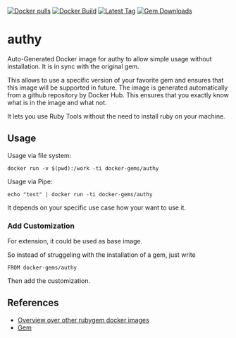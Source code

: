 [![Docker pulls](https://img.shields.io/docker/pulls/rubygem/authy.svg)](https://hub.docker.com/r/rubygem/authy/)
[![Docker Build](https://img.shields.io/docker/automated/rubygem/authy.svg)](https://hub.docker.com/r/rubygem/authy/)
[![Latest Tag](https://img.shields.io/github/tag/docker-rubygem/authy.svg)](https://hub.docker.com/r/rubygem/authy/)
[![Gem Downloads](https://img.shields.io/gem/dt/authy.svg)](https://rubygems.org/gems/authy/)
# authy

Auto-Generated Docker image for authy to allow simple usage without installation.
It is in sync with the original gem.

This allows to use a specific version of your favorite gem and ensures that this image will be supported in future.
The image is generated automatically from a github repository by Docker Hub.
This ensures that you exactly know what is in the image and what not.

It lets you use Ruby Tools without the need to install ruby on your machine.

## Usage

Usage via file system:

`docker run -v $(pwd):/work -ti docker-gems/authy`

Usage via Pipe:

`echo "test" | docker run -ti docker-gems/authy`

It depends on your specific use case how your want to use it.

### Add Customization

For extension, it could be used as base image.

So instead of struggeling with the installation of a gem, just write

`FROM docker-gems/authy`

Then add the customization.

## References

 - [Overview over other rubygem docker images](https://github.com/thinkbot/docker-rubygem)
 - [Gem](https://rubygems.org/gems/authy/)
